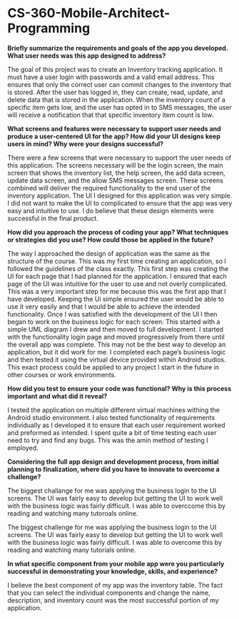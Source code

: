 # CS-360-Mobile-Architect-Programming
**Briefly summarize the requirements and goals of the app you developed. What user needs was this app designed to address?**

The goal of this project was to create an Inventory tracking application. It must have a user login with passwords and a valid email address. This ensures that only the correct user can commit changes to the inventory that is stored. After the user has logged in, they can create, read, update, and delete data that is stored in the application. When the inventory count of a specific item gets low, and the user has opted in to SMS messages, the user will receive a notification that that specific inventory item count is low.  

**What screens and features were necessary to support user needs and produce a user-centered UI for the app? How did your UI designs keep users in mind? Why were your designs successful?**

There were a few screens that were necessary to support the user needs of this application. The screens necessary will be the login screen, the main screen that shows the inventory list, the help screen, the add data screen, update data screen, and the allow SMS messages screen. These screens combined will deliver the required functionality to the end user of the inventory application. The UI I designed for this application was very simple. I did not want to make the UI to complicated to ensure that the app was very easy and intuitive to use. I do believe that these design elements were successful in the final product.

**How did you approach the process of coding your app? What techniques or strategies did you use? How could those be applied in the future?**

The way I approached the design of application was the same as the structure of the course. This was my first time creating an application, so I followed the guidelines of the class exactly. This first step was creating the UI for each page that I had planned for the application. I ensured that each page of the UI was intuitive for the user to use and not overly complicated. This was a very important step for me because this was the first app that I have developed. Keeping the Ui simple ensured the user would be able to use it very easily and that I would be able to achieve the intended functionality. Once I was satisfied with the development of the UI I then began to work on the business logic for each screen. This started with a simple UML diagram I drew and then moved to full development. I started with the functionality login page and moved progressively from there until the overall app was complete. This may not be the best way to develop an application, but it did work for me. I completed each page’s business logic and then tested it using the virtual device provided within Android studios. This exact process could be applied to any project I start in the future in other courses or work environments.

**How did you test to ensure your code was functional? Why is this process important and what did it reveal?**

I tested the application on multiple different virtual machines withing the Android studio environment. I also tested functionality of requirements individually as I developed it to ensure that each user requirement worked and preformed as intended. I spent quite a bit of time testing each user need to try and find any bugs. This was the amin method of testing I employed.

**Considering the full app design and development process, from initial planning to finalization, where did you have to innovate to overcome a challenge?**

The biggest challange for me was applying the business login to the UI screens. The UI was fairly easy to develop but getting the UI to work well with the business logic was fairly difficult. I was able to overccome this by reading and watching many tutoroals online. 

The biggest challenge for me was applying the business login to the UI screens. The UI was fairly easy to develop but getting the UI to work well with the business logic was fairly difficult. I was able to overcome this by reading and watching many tutorials online.

**In what specific component from your mobile app were you particularly successful in demonstrating your knowledge, skills, and experience?**

I believe the best component of my app was the inventory table. The fact that you can select the individual components and change the name, description, and inventory count was the most successful portion of my application.

